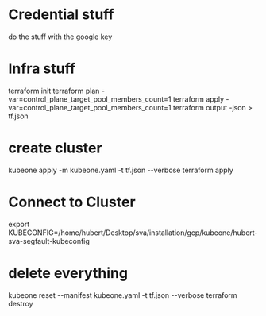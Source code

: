 # Credential stuff
do the stuff with the google key

# Infra stuff
terraform init
terraform plan -var=control_plane_target_pool_members_count=1
terraform apply -var=control_plane_target_pool_members_count=1 
terraform output -json > tf.json

# create cluster
kubeone apply -m kubeone.yaml -t tf.json --verbose
terraform apply 

# Connect to Cluster
export KUBECONFIG=/home/hubert/Desktop/sva/installation/gcp/kubeone/hubert-sva-segfault-kubeconfig

# delete everything
kubeone reset --manifest kubeone.yaml -t tf.json --verbose
terraform destroy

